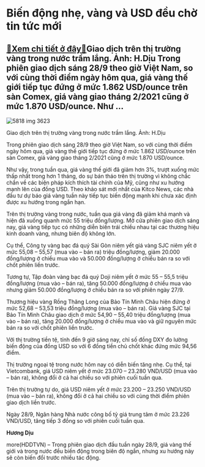 Biến động nhẹ, vàng và USD đều chờ tin tức mới
==============================================

[:gift:Xem chi tiết ở đây:gift:](https://hddtvn.com/bien-dong-nhe-vang-va-usd-deu-cho-tin-tuc-moi/)Giao dịch trên thị trường vàng trong nước trầm lắng. Ảnh: H.Dịu Trong phiên giao dịch sáng 28/9 theo giờ Việt Nam, so với cùng thời điểm ngày hôm qua, giá vàng thế giới tiếp tục đứng ở mức 1.862 USD/ounce trên sàn Comex, giá vàng giao tháng 2/2021 cũng ở mức 1.870 USD/ounce. Như …
-----------------------------------------------------------------------------------------------------------------------------------------------------------------------------------------------------------------------------------------------------------------------------------------





![5818 img 3623](https://haiquanonline.com.vn/stores/news_dataimages/diulth/072020/08/08/in_article/5818_IMG_3623.jpg?rt=20200928103506 "Giao dịch trên thị trường vàng trong nước vẫn khá trầm lắng. Ảnh: H.Dịu")


Giao dịch trên thị trường vàng trong nước trầm lắng. Ảnh: H.Dịu



Trong phiên giao dịch sáng 28/9 theo giờ Việt Nam, so với cùng thời điểm ngày hôm qua, giá vàng thế giới tiếp tục đứng ở mức 1.862 USD/ounce trên sàn Comex, giá vàng giao tháng 2/2021 cũng ở mức 1.870 USD/ounce.


Như vậy, trong tuần qua, giá vàng thế giới đã giảm hơn 3%, trượt xuống mức thấp nhất trong hơn 1 tháng, do sự bán tháo trên thị trường vì không chắc chắn về các biện pháp kích thích tài chính của Mỹ, cũng như xu hướng mạnh lên của đồng USD. Theo khảo sát mới nhất của Kitco News, các nhà đầu tư dự báo giá vàng tuần này tiếp tục biến động mạnh khi chưa xác định được xu hướng trong ngắn hạn.


Trên thị trường vàng trong nước, tuần qua giá vàng đã giảm khá mạnh và hiện đã xuống quanh mức 55 triệu đồng/lượng. Mở cửa phiên giao dịch sáng nay, giá vàng tiếp tục có những diễn biến trái chiều nhau tại các thương hiệu kinh doanh vàng, nhưng biên độ không lớn.


Cụ thể, Công ty vàng bạc đá quý Sài Gòn niêm yết giá vàng SJC niêm yết ở mức 55,08 – 55,57 (mua vào – bán ra) triệu đồng/lượng, giảm 20.000 đồng/lượng ở chiều mua vào và 50.000 đồng/lượng ở chiều bán ra so với chốt phiên liền trước.


Tương tự, Tập đoàn vàng bạc đá quý Doji niêm yết ở mức 55 – 55,5 triệu đồng/lượng (mua vào – bán ra), tăng 50.000 đồng/lượng ở chiều mua vào nhưng giảm 50.000 đồng/lượng ở chiều bán ra so với phiên ngày 27/9.


Thương hiệu vàng Rồng Thăng Long của Bảo Tín Minh Châu hiện đứng ở mức 52,68 – 53,53 triệu đồng/lượng (mua vào – bán ra). Giá vàng SJC tại Bảo Tín Minh Châu giao dịch ở mức 54,90 – 55,40 triệu đồng/lượng (mua vào – bán ra), tăng 20.000 đồng/lượng ở chiều mua vào và giữ nguyên mức bán ra so với chốt phiên liền trước.


Với thị trường tiền tệ, tính đến 9 giờ sáng nay, chỉ số đồng DXY đo lường biến động của đồng USD so với 6 đồng tiền chủ chốt khác đứng mức 94,56 điểm.


Thị trường ngoại tệ trong nước hôm nay có diễn biến tăng nhẹ. Cụ thể, tại Vietcombank, giá USD niêm yết ở mức 23.070 – 23.280 VND/USD (mua vào – bán ra), không đổi ở cả hai chiều so với phiên cuối tuần qua.


Trên thị trường tự do, giá USD niêm yết ở mức 23.200 – 23.250 VND/USD (mua vào – bán ra), không đổi ở cả hai chiều so với cùng thời điểm phiên giao dịch liền trước.


Ngày 28/9, Ngân hàng Nhà nước công bố tỷ giá trung tâm ở mức 23.226 VND/USD, tăng tiếp 3 đồng so với phiên cuối tuần qua.




**Hương Dịu**



more(HDDTVN) – Trong phiên giao dịch đầu tuần ngày 28/9, giá vàng thế giới và trong nước đều biến động trong biên độ ngắn, nhưng xu hướng này sẽ còn biến đổi trước nhiều tác động.

